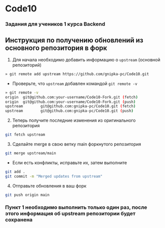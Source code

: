 # Code10

### Задания для учеников 1 курса Backend

## Инструкция по получению обновлений из основного репозитория в форк

1. Для начала необходимо добавить информацию о `upstream` (основной репозиторий)
```bash
» git remote add upstream https://github.com/gnipka-pc/Code10.git
```
  - Проверьте, что `upstream` добавлен командой `git remote -v`
```bash
» git remote -v
origin  git@github.com:your-username/Code10-Fork.git (fetch)
origin  git@github.com:your-username/Code10-Fork.git (push)
upstream        git@github.com:gnipka-pc/Code10.git (fetch)
upstream        git@github.com:gnipka-pc/Code10.git (push)
```
2. Теперь получите последние изменения из оригинального репозитория
```bash
git fetch upstream
```
3. Сделайте merge в свою ветку main форкнутого репозитория
```bash
git merge upstream/main
```
  - Если есть конфликты, исправьте их, затем выполните
```bash
git add .
git commit -m "Merged updates from upstream"
```
4. Отправьте обновления в ваш форк
```bash
git push origin main
```

### Пункт 1 необходимо выполнить только один раз, после этого информация об upstream репозитории будет сохранена

